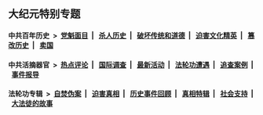 ## 大纪元特别专题

#### 中共百年历史 &nbsp;>&nbsp; [党魁面目](indexes/nf1176107/README.md?03050430) &nbsp;| &nbsp; [杀人历史](indexes/nf1176106/README.md?03050430) &nbsp;| &nbsp; [破坏传统和道德](indexes/nf1176106/README.md?03050430) &nbsp;| &nbsp; [迫害文化精英](indexes/nf1176111/README.md?03050430) &nbsp;| &nbsp; [篡改历史](indexes/nf1176115/README.md?03050430) &nbsp;| &nbsp; [卖国](indexes/nf1176117/README.md?03050430) 

#### 中共活摘器官 &nbsp;>&nbsp; [热点评论](indexes/nf5879/README.md?03050430) &nbsp;| &nbsp; [国际调查](indexes/nf5947/README.md?03050430) &nbsp;| &nbsp; [最新活动](indexes/nf5883/README.md?03050430) &nbsp;| &nbsp; [法轮功遭遇](indexes/nf5881/README.md?03050430) &nbsp;| &nbsp; [追查案例](indexes/nf5880/README.md?03050430) &nbsp;| &nbsp; [事件报导](indexes/nf5877/README.md?03050430) 

#### 法轮功专辑 &nbsp;>&nbsp; [自焚伪案](indexes/nf5562/README.md?03050430) &nbsp;| &nbsp; [迫害真相](indexes/nf4379/README.md?03050430) &nbsp;| &nbsp; [历史事件回顾](indexes/nf5793/README.md?03050430) &nbsp;| &nbsp; [真相特辑](indexes/nf4389/README.md?03050430) &nbsp;| &nbsp; [社会支持](indexes/nf4386/README.md?03050430) &nbsp;| &nbsp; [大法徒的故事](indexes/nf1147481/README.md?03050430) 
